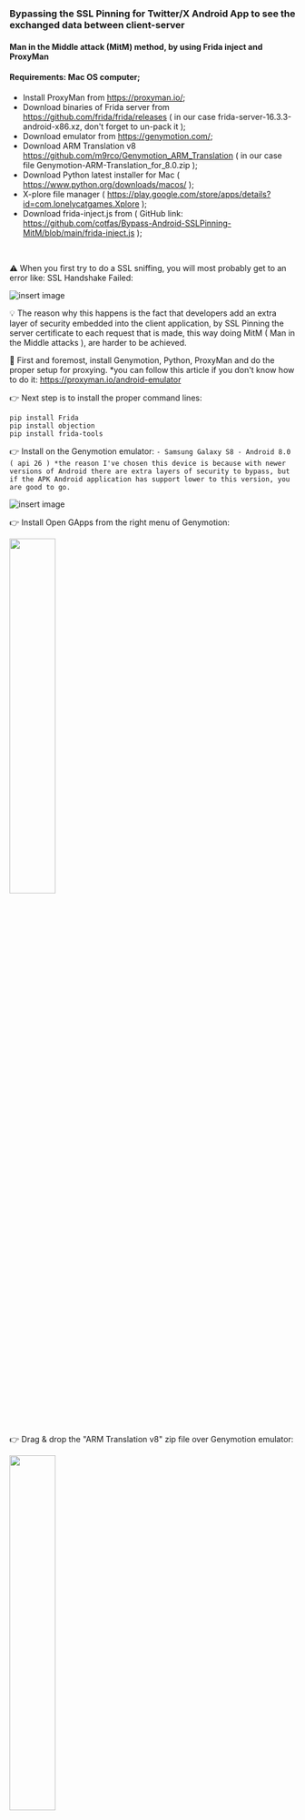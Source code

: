 ### Bypassing the SSL Pinning for Twitter/X Android App to see the exchanged data between client-server
#### Man in the Middle attack (MitM) method, by using Frida inject and ProxyMan

#### Requirements: Mac OS computer;
- Install ProxyMan from https://proxyman.io/;
- Download binaries of Frida server from https://github.com/frida/frida/releases ( in our case frida-server-16.3.3-android-x86.xz, don't forget to un-pack it );
- Download emulator from https://genymotion.com/;
- Download ARM Translation v8 https://github.com/m9rco/Genymotion_ARM_Translation ( in our case file Genymotion-ARM-Translation_for_8.0.zip );
- Download Python latest installer for Mac ( https://www.python.org/downloads/macos/ );
- X-plore file manager ( https://play.google.com/store/apps/details?id=com.lonelycatgames.Xplore );
- Download frida-inject.js from ( GitHub link: https://github.com/cotfas/Bypass-Android-SSLPinning-MitM/blob/main/frida-inject.js );

</br>

⚠️ When you first try to do a SSL sniffing, you will most probably get to an error like: SSL Handshake Failed:

![insert image](https://github.com/cotfas/Bypass-Android-SSLPinning-MitM/blob/main/screenshots/07-ssl-handshake-failed.png)

💡 The reason why this happens is the fact that developers add an extra layer of security embedded into the client application, by SSL Pinning the server certificate to each request that is made, this way doing MitM ( Man in the Middle attacks ), are harder to be achieved.

🧩 First and foremost, install Genymotion, Python,  ProxyMan and do the proper setup for proxying. *you can follow this article if you don't know how to do it: https://proxyman.io/android-emulator

👉 Next step is to install the proper command lines:

```
pip install Frida
pip install objection
pip install frida-tools
```

👉 Install on the Genymotion emulator:
`- Samsung Galaxy S8 - Android 8.0 ( api 26 ) *the reason I've chosen this device is because with newer versions of Android there are extra layers of security to bypass, but if the APK Android application has support lower to this version, you are good to go.`

![insert image](https://github.com/cotfas/Bypass-Android-SSLPinning-MitM/blob/main/screenshots/01-genymotion.png)

👉 Install Open GApps from the right menu of Genymotion:

<img align="center" width="40%" src="https://github.com/cotfas/Bypass-Android-SSLPinning-MitM/blob/main/screenshots/03-install-gapps.png"/>

👉 Drag & drop the "ARM Translation v8" zip file over Genymotion emulator:

<img align="center" width="40%" src="https://github.com/cotfas/Bypass-Android-SSLPinning-MitM/blob/main/screenshots/04-install-arm-translation.png"/>

👉 Install X-plore, and grant root privileges:

<img align="center" width="40%" src="https://github.com/cotfas/Bypass-Android-SSLPinning-MitM/blob/main/screenshots/02-emulator-rooted.png"/>

👉 Export the ProxyMan certificate to your local computer, and rename it to cert-der-proxyman.crt

👉 Setup the ProxyMan SSL certificates over the emulator:

<img align="center" width="60%" src="https://github.com/cotfas/Bypass-Android-SSLPinning-MitM/blob/main/screenshots/00-steps-setup-proxyman.png"/>

👉 Copy the frida-server and the cert-der-proxyman.crt certificate to your emulator (you can also use drag&drop), then move the files to: `device location: /data/local/tmp/`

<img align="center" width="40%" src="https://github.com/cotfas/Bypass-Android-SSLPinning-MitM/blob/main/screenshots/08-xplore-folder-structure.png"/>

👉 Execute proper shell access:

```
adb shell chmod 755 /data/local/tmp/frida-server
adb shell chmod 755 /data/local/tmp/cert-der-proxyman.crt
```

👉 Execute the FRIDA server locally and let it run:

```
adb shell /data/local/tmp/frida-server
```

<img align="center" width="80%" src="https://github.com/cotfas/Bypass-Android-SSLPinning-MitM/blob/main/screenshots/09-run-frida-server.png"/>

👉 Check if the FRIDA connection works by doing a PS ( process list ):
```
frida-ps -U
```
<img align="center" width="80%" src="https://github.com/cotfas/Bypass-Android-SSLPinning-MitM/blob/main/screenshots/10-check-frida-connection.png"/>

♻️ Start the Android App as SSL nuked:
```
frida -U -f com.twitter.android -l frida-inject.js
```
<img align="center" width="100%" src="https://github.com/cotfas/Bypass-Android-SSLPinning-MitM/blob/main/screenshots/11-hijack-certificate.png"/>

🏆 Voila.

🎯 Results:

![insert image](https://github.com/cotfas/Bypass-Android-SSLPinning-MitM/blob/main/screenshots/12-certificate-nuked-success.png)

![insert image](https://github.com/cotfas/Bypass-Android-SSLPinning-MitM/blob/main/screenshots/13-results01.png)

![insert image](https://github.com/cotfas/Bypass-Android-SSLPinning-MitM/blob/main/screenshots/14-results02.png)

![insert image](https://github.com/cotfas/Bypass-Android-SSLPinning-MitM/blob/main/screenshots/15-results03.png)

![insert image](https://github.com/cotfas/Bypass-Android-SSLPinning-MitM/blob/main/screenshots/16-results04.png)

![insert image](https://github.com/cotfas/Bypass-Android-SSLPinning-MitM/blob/main/screenshots/17-results05.png)



